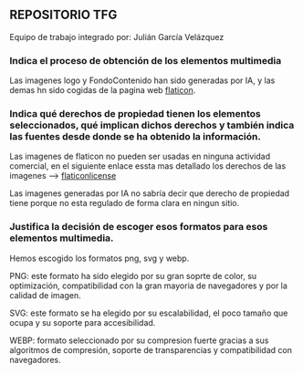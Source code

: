 ## REPOSITORIO TFG

Equipo de trabajo integrado por: Julián García Velázquez


### Indica el proceso de obtención de los elementos multimedia

Las imagenes logo y FondoContenido han sido  generadas por IA, y las demas hn sido cogidas de la pagina web [flaticon](https://www.flaticon.es/).


### Indica qué derechos de propiedad tienen los elementos seleccionados, qué implican dichos derechos y también indica las fuentes desde donde se ha obtenido la información.

Las imagenes de flaticon no pueden ser usadas en ninguna actividad comercial, en el siguiente enlace essta mas detallado los derechos de las imagenes --> [flaticonlicense](https://media.flaticon.com/license/license_editorial.pdf?_ga=2.152283194.2085629551.1709642310-117647312.1696504526&_gl=1*3prspk*test_ga*MTE3NjQ3MzEyLjE2OTY1MDQ1MjY.*test_ga_523JXC6VL7*MTcwOTY0MjMxMC41LjEuMTcwOTY0MjQ2MS41NS4wLjA.*fp_ga*MTE3NjQ3MzEyLjE2OTY1MDQ1MjY.*fp_ga_1ZY8468CQB*MTcwOTY0MjMxMC41LjEuMTcwOTY0MjQ2MC41Ni4wLjA.)

Las imagenes generadas por IA  no sabría decir que derecho de propiedad tiene porque no esta regulado de forma clara en ningun sitio.


### Justifica la decisión de escoger esos formatos para esos elementos multimedia.

Hemos escogido los formatos png, svg y webp.


PNG: este formato ha sido elegido por su gran soprte de color, su optimización, compatibilidad con la gran mayoria de navegadores y por la calidad de imagen.


SVG: este formato se ha elegido por su escalabilidad, el poco tamaño que ocupa y su soporte para accesibilidad.


WEBP: formato seleccionado por su compresion fuerte gracias a sus algoritmos de compresión, soporte de transparencias y compatibilidad con navegadores.
